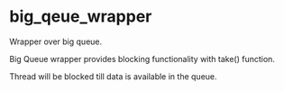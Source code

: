 # big_qeue_wrapper
Wrapper over big queue.

Big Queue wrapper provides blocking functionality with take() function. 

Thread will be blocked till data is available in the queue. 

